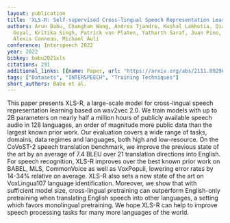 ```yaml
---
layout: publication
title: 'XLS-R: Self-supervised Cross-lingual Speech Representation Learning At Scale'
authors: Arun Babu, Changhan Wang, Andros Tjandra, Kushal Lakhotia, Qiantong Xu, Naman
  Goyal, Kritika Singh, Patrick von Platen, Yatharth Saraf, Juan Pino, Alexei Baevski,
  Alexis Conneau, Michael Auli
conference: Interspeech 2022
year: 2022
bibkey: babu2021xls
citations: 291
additional_links: [{name: Paper, url: 'https://arxiv.org/abs/2111.09296'}]
tags: ["Datasets", "INTERSPEECH", "Training Techniques"]
short_authors: Babu et al.
---
```

This paper presents XLS-R, a large-scale model for cross-lingual speech
representation learning based on wav2vec 2.0. We train models with up to 2B
parameters on nearly half a million hours of publicly available speech audio in
128 languages, an order of magnitude more public data than the largest known
prior work. Our evaluation covers a wide range of tasks, domains, data regimes
and languages, both high and low-resource. On the CoVoST-2 speech translation
benchmark, we improve the previous state of the art by an average of 7.4 BLEU
over 21 translation directions into English. For speech recognition, XLS-R
improves over the best known prior work on BABEL, MLS, CommonVoice as well as
VoxPopuli, lowering error rates by 14-34% relative on average. XLS-R also sets
a new state of the art on VoxLingua107 language identification. Moreover, we
show that with sufficient model size, cross-lingual pretraining can outperform
English-only pretraining when translating English speech into other languages,
a setting which favors monolingual pretraining. We hope XLS-R can help to
improve speech processing tasks for many more languages of the world.